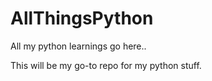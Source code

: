 # AllThingsPython
All my python learnings go here..

This will be my go-to repo for my python stuff.
